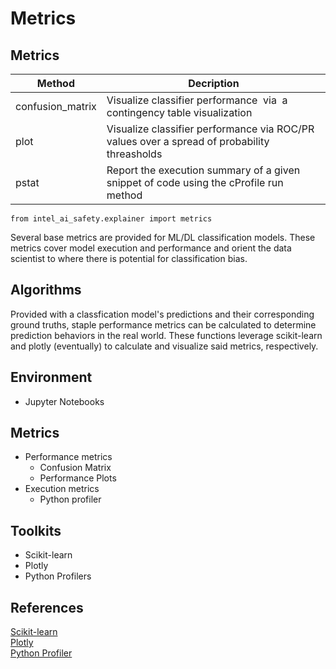 # Metrics

## Metrics

| Method | Decription                                                                                  |
|--------|---------------------------------------------------------------------------------------------|
| confusion_matrix | Visualize classifier performance  via  a contingency table visualization          |
| plot   | Visualize classifier performance via ROC/PR values over a spread of probability threasholds |
| pstat  | Report the execution summary of a given snippet of code using the cProfile run method       |


```python3
from intel_ai_safety.explainer import metrics
```

Several base metrics are provided for ML/DL classification models. These metrics cover model execution and performance and orient the data scientist to where there is potential for classification bias. 

## Algorithms
Provided with a classfication model's predictions and their corresponding ground truths, staple performance metrics can be calculated to determine prediction behaviors in the real world. These functions leverage scikit-learn and plotly (eventually) to calculate and visualize said metrics, respectively.

## Environment
- Jupyter Notebooks

## Metrics
- Performance metrics
  - Confusion Matrix
  - Performance Plots
- Execution metrics
  - Python profiler

## Toolkits
- Scikit-learn
- Plotly
- Python Profilers

## References

[Scikit-learn](https://github.com/scikit-learn/scikit-learn)\
[Plotly](https://github.com/plotly)\
[Python Profiler](https://github.com/python/cpython/blob/main/Lib/cProfile.py)
